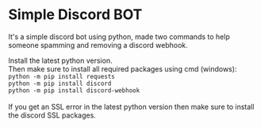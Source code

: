 # Simple Discord BOT
It's a simple discord bot using python, made two commands to help someone spamming and removing a discord webhook.

Install the latest python version.<br/>
Then make sure to install all required packages using cmd (windows):<br/>
`python -m pip install requests`<br/>
`python -m pip install discord`<br/>
`python -m pip install discord-webhook`<br/>
<br/>
If you get an SSL error in the latest python version then make sure to install the discord SSL packages.
